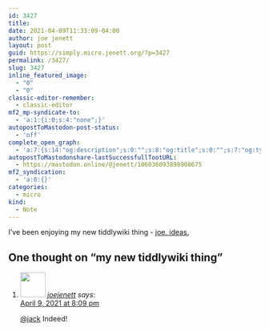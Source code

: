 ```yaml
---
id: 3427
title: 
date: 2021-04-09T11:33:09-04:00
author: joe jenett
layout: post
guid: https://simply.micro.jenett.org/?p=3427
permalink: /3427/
slug: 3427
inline_featured_image:
  - "0"
  - "0"
classic-editor-remember:
  - classic-editor
mf2_mp-syndicate-to:
  - 'a:1:{i:0;s:4:"none";}'
autopostToMastodon-post-status:
  - 'off'
complete_open_graph:
  - 'a:7:{s:14:"og:description";s:0:"";s:8:"og:title";s:0:"";s:7:"og:type";s:0:"";s:12:"twitter:card";s:7:"summary";s:15:"twitter:creator";s:0:"";s:19:"twitter:description";s:0:"";s:8:"og:image";s:0:"";}'
autopostToMastodonshare-lastSuccessfullTootURL:
  - https://mastodon.online/@jenett/106036093898908675
mf2_syndication:
  - 'a:0:{}'
categories:
  - micro
kind:
  - Note
---
```

I’ve been enjoying my new tiddlywiki thing - [joe. ideas.](https://ideas.joejenett.com/ "joe. ideas.")

<h2 id="comments-title">One thought on “my new tiddlywiki thing”		</h2>


<ol class="commentlist">
<li class="comment even thread-even depth-1 u-comment h-cite h-entry p-comment" id="li-comment-508">
<article id="comment-508" class="comment " itemprop="comment" itemscope="" itemtype="http://schema.org/Comment">
<footer>
<address class="comment-author p-author author vcard hcard h-card" itemprop="creator" itemscope="" itemtype="http://schema.org/Person">
<img alt="" src="https://micro.blog/joejenett/avatar.jpg" srcset="https://micro.blog/joejenett/avatar.jpg 2x" class="avatar avatar-50 photo avatar-default local-avatar u-photo" itemprop="image" loading="lazy" width="50" height="50">				<cite class="fn p-name" itemprop="name"><a href="https://micro.blog/joejenett" rel="external nofollow ugc" class="u-url url">joejenett</a></cite> <span class="says">says:</span>					</address>
<!-- .comment-author .vcard -->

<div class="comment-meta commentmetadata">
<a href="https://micro.blog/joejenett/11300877"><time class="updated published dt-updated dt-published" datetime="2021-04-09T20:09:41-04:00" itemprop="datePublished dateModified dateCreated">
April 9, 2021 at 8:09 pm						</time></a>
</div>
<!-- .comment-meta .commentmetadata -->
</footer>

<div class="comment-content e-content p-summary p-name" itemprop="text name description">
<p><a href="https://micro.blog/jack/11300877" rel="nofollow ugc">@jack</a> Indeed!</p></div></article></li></ol>

<a style="display:none;" href="https://brid.gy/publish/twitter"><small>(cross-posted to twitter)</small></a>
<data class="p-bridgy-omit-link" value="false"></data>